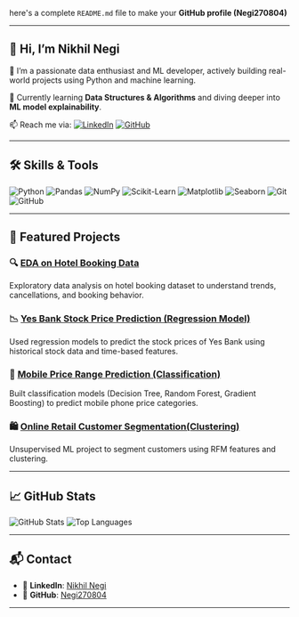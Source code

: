 here's a complete `README.md` file to make your **GitHub profile (Negi270804)**

---

## 👋 Hi, I’m Nikhil Negi

🔭 I’m a passionate data enthusiast and ML developer, actively building real-world projects using Python and machine learning.

🌱 Currently learning **Data Structures & Algorithms** and diving deeper into **ML model explainability**.

📫 Reach me via:
[![LinkedIn](https://img.shields.io/badge/LinkedIn-blue?style=flat-square\&logo=linkedin\&logoColor=white)](https://www.linkedin.com/in/nikhil-negi-0bb166328)
[![GitHub](https://img.shields.io/badge/GitHub-000?style=flat-square\&logo=github\&logoColor=white)](https://github.com/Negi270804)

---

## 🛠️ Skills & Tools

![Python](https://img.shields.io/badge/Python-3776AB?style=for-the-badge\&logo=python\&logoColor=white)
![Pandas](https://img.shields.io/badge/Pandas-150458?style=for-the-badge\&logo=pandas\&logoColor=white)
![NumPy](https://img.shields.io/badge/Numpy-013243?style=for-the-badge\&logo=numpy\&logoColor=white)
![Scikit-Learn](https://img.shields.io/badge/Scikit--Learn-F7931E?style=for-the-badge\&logo=scikit-learn\&logoColor=white)
![Matplotlib](https://img.shields.io/badge/Matplotlib-11557C?style=for-the-badge\&logo=matplotlib\&logoColor=white)
![Seaborn](https://img.shields.io/badge/Seaborn-3776AB?style=for-the-badge)
![Git](https://img.shields.io/badge/Git-F05032?style=for-the-badge\&logo=git\&logoColor=white)
![GitHub](https://img.shields.io/badge/GitHub-000?style=for-the-badge\&logo=github\&logoColor=white)

---

## 📂 Featured Projects

### 🔍 [EDA on Hotel Booking Data](https://github.com/Negi270804/Hotel-Booking-Project)

Exploratory data analysis on hotel booking dataset to understand trends, cancellations, and booking behavior.

### 📉 [Yes Bank Stock Price Prediction (Regression Model)](https://github.com/Negi270804/Yes-Bank-Stock-Close-Price-Prediction)

Used regression models to predict the stock prices of Yes Bank using historical stock data and time-based features.

### 📱 [Mobile Price Range Prediction (Classification)](https://github.com/Negi270804/mobile-price-range-prediction)

Built classification models (Decision Tree, Random Forest, Gradient Boosting) to predict mobile phone price categories.

### 🛍️ [Online Retail Customer Segmentation(Clustering)](https://github.com/Negi270804/online_retail_segmentation_model)
 Unsupervised ML project to segment customers using RFM features and clustering.

---

## 📈 GitHub Stats

![GitHub Stats](https://github-readme-stats.vercel.app/api?username=Negi270804\&show_icons=true\&theme=radical)
![Top Languages](https://github-readme-stats.vercel.app/api/top-langs/?username=Negi270804\&layout=compact\&theme=radical)

---

## 📬 Contact

* 🔗 **LinkedIn**: [Nikhil Negi](https://www.linkedin.com/in/nikhil-negi-0bb166328)
* 🐙 **GitHub**: [Negi270804](https://github.com/Negi270804)

---
